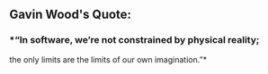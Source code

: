 
## Gavin Wood's Quote:  
### *“In software, we’re not constrained by physical reality; 
the only limits are the limits of our own imagination.”*  




